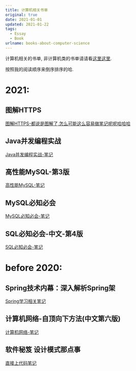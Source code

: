 ```yaml
---
title: 计算机相关书单
original: true
date: 2021-01-01
updated: 2021-01-22
tags: 
  - Essay
  - Book
urlname: books-about-computer-science
---
```

计算机相关的书单, 非计算机类的书单请请看[这里这里](/post/the-book-i-read). 
<!--more-->
按照我的阅读顺序来倒序排序的哈. 

# **2021:**

## 图解HTTPS

[图解HTTPS-都说是图解了,怎么可能这么容易做笔记呢呢哈哈哈](/books/9787115351531)

## Java并发编程实战

[Java并发编程实战-笔记](/books/java-concurrency-in-practice)

## 高性能MySQL-第3版

[高性能MySQL-笔记](/books/hight-performance-mysql)

## MySQL必知必会

[MySQL必知必会-笔记](/books/mysql-crash-course)

## SQL必知必会-中文-第4版

[SQL必知必会-笔记](/books/sams-teach-yourself-sql-in-10-minutes)

# **before 2020:** 

## Spring技术内幕：深入解析Spring架

[Spring学习相关笔记](/post/spring-learning)

## 计算机网络-自顶向下方法(中文第六版)

[计算机网络-笔记](/post/basic-computer-network/)

## 软件秘笈 设计模式那点事 

[直接上代码笔记](https://github.com/thesomeexp/DesignPatternLearning)